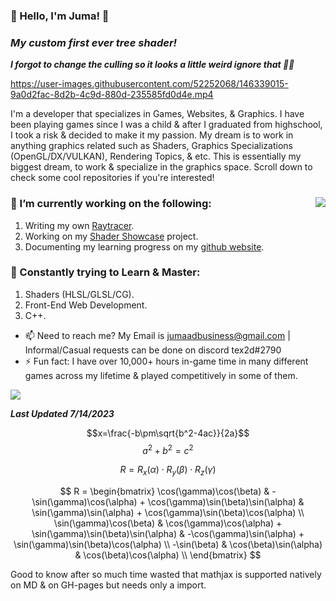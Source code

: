 ### 👋 Hello, I'm Juma! 👋
### ***My custom first ever tree shader!***
***I forgot to change the culling so it looks a little weird ignore that 🤦🤣***

https://user-images.githubusercontent.com/52252068/146339015-9a0d2fac-8d2b-4c9d-880d-235585fd0d4e.mp4

I'm a developer that specializes in Games, Websites, & Graphics. I have been playing games since I was a child & after I graduated from highschool, I took a risk & decided to make it my passion. My dream is to work in anything graphics related such as Shaders, Graphics Specializations (OpenGL/DX/VULKAN), Rendering Topics, & etc. This is essentially my biggest dream, to work & specialize in the graphics space. Scroll down to check some cool repositories if you're interested!

### 🚧 I’m currently working on the following:<img align="right" src="https://github-readme-stats.vercel.app/api/top-langs/?username=j-2k&layout=compact&theme=cobalt" />
1. Writing my own [Raytracer](https://github.com/j-2k/Raytracing).
2. Working on my [Shader Showcase](https://github.com/j-2k/ShaderShowcase) project.
3. Documenting my learning progress on my [github website](https://j-2k.github.io).

### 🎨 Constantly trying to Learn & Master:
1. Shaders (HLSL/GLSL/CG).
2. Front-End Web Development.
3. C++.

- 📫 Need to reach me? My Email is jumaadbusiness@gmail.com | Informal/Casual requests can be done on discord tex2d#2790
- ⚡ Fun fact: I have over 10,000+ hours in-game time in many different games across my lifetime & played competitively in some of them.

![](https://komarev.com/ghpvc/?username=j-2k&color=22ff22&style=flat&label=Views)

***Last Updated 7/14/2023***

$$x=\frac{-b\pm\sqrt{b^2-4ac}}{2a}$$ $$a^2 + b^2 = c^2$$ 

$$R = R_x(\alpha) \cdot R_y(\beta) \cdot R_z(\gamma)$$

$$
R = \begin{bmatrix}
\cos(\gamma)\cos(\beta) & -\sin(\gamma)\cos(\alpha) + \cos(\gamma)\sin(\beta)\sin(\alpha) & \sin(\gamma)\sin(\alpha) + \cos(\gamma)\sin(\beta)\cos(\alpha) \\
\sin(\gamma)\cos(\beta) & \cos(\gamma)\cos(\alpha) + \sin(\gamma)\sin(\beta)\sin(\alpha) & -\cos(\gamma)\sin(\alpha) + \sin(\gamma)\sin(\beta)\cos(\alpha) \\
-\sin(\beta) & \cos(\beta)\sin(\alpha) & \cos(\beta)\cos(\alpha) \\
\end{bmatrix}
$$

Good to know after so much time wasted that mathjax is supported natively on MD & on GH-pages but needs only a import.
